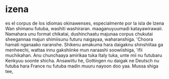 # izena
es el corpus de los idiomas okinawenses, especialmente por la isla de Izena
Wan shimanu futuba, washiti washiraran. maaganuyuumadi katayawirawaii.
Namahara unu format chikatai, dushinchaatu majunaa corpus chukutai sheegannaa majun shimiisunu futuru naigayaa, waharanshiga.
'Choora hamati nganaako naranshe.
Shikenu amakuma hara daigaknu shinshiitaa ga menheechi, wattaa innu gakshiinke mun naraashi soowiishiga, 'ifii muchikahan. 
Anu chunchaaya amirikaa tuka Italy tuka, unte mii nu futubaru Kenkyuu soonte shicha.
Ansawiitu he, Gottingen nu daigak ne Deutsch nu futuba hara France nu futuba madin muuru nayoon doo yaa.
Mussa shiga tee, 
